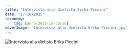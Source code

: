 ```yaml
---
title: "Intervista alla dietista Erika Piccini"
date: "17-10-2015"
taxonomy: 
    tag: [anno-2022-in-corso]
coverImage: "Intervista alla dietista Erika Piccini.jpg"
---
```


![Intervista alla dietista Erika Piccini](images/)
